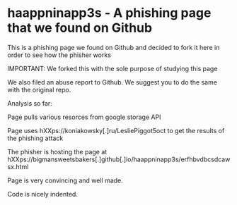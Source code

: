 # haappninapp3s - A phishing page that we found on Github

This is a phishing page we found on Github and decided to fork it here in order to see how the phisher works

IMPORTANT: We forked this with the sole purpose of studying this page

We also filed an abuse report to Github. We suggest you to do the same with the original repo.


Analysis so far:

Page pulls various resorces from google storage API

Page uses hXXps://koniakowsky[.]ru/LesliePiggot5oct to get the results of the phishing attack

The phisher is hosting the page at hXXps://bigmansweetsbakers[.]github[.]io/haappninapp3s/erfhbvdbcsdcawsx.html

Page is very convincing and well made.

Code is nicely indented.

